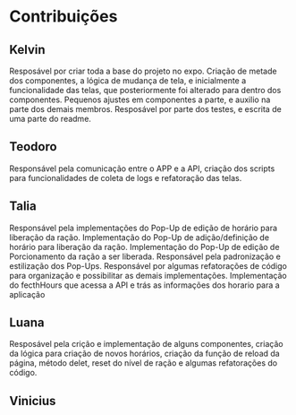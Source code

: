 # Contribuições

## Kelvin

Resposável por criar toda a base do projeto no expo. Criação de metade dos componentes, a lógica de mudança de tela, e inicialmente a funcionalidade das telas, que posteriormente foi alterado para dentro dos componentes. Pequenos ajustes em componentes a parte, e auxilio na parte dos demais membros. Resposável por parte dos testes, e escrita de uma parte do readme. 

## Teodoro

Responsável pela comunicação entre o APP e a API, criação dos scripts para funcionalidades de coleta de logs e refatoração das telas.

## Talia
Responsável pela implementações do Pop-Up de edição de horário para liberação da ração. Implementação do Pop-Up de adição/definição de horário para liberação da ração. Implementação do Pop-Up de edição de Porcionamento da ração a ser liberada. Responsável pela padronização e estilização dos Pop-Ups. Responsável por algumas refatorações de código para organização e possibilitar as demais implementações. Implementação do fecthHours que acessa a API e trás as informações dos horario para a aplicação

## Luana
Resposável pela crição e implementação de alguns componentes, criação da lógica para criação de novos horários, criação da função de reload da página, método delet, reset do nível de ração e algumas refatorações do código.

## Vinicius
